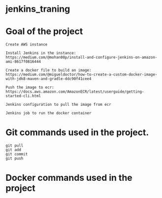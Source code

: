 # jenkins_traning

# Goal of the project 
    Create AWS instance
    
    Install Jenkins in the instance:
    https://medium.com/@mohan08p/install-and-configure-jenkins-on-amazon-ami-8617f0816444
    
    Create a docker file to build an image: 
    https://medium.com/@migueldoctor/how-to-create-a-custom-docker-image-with-jdk8-maven-and-gradle-ddc90f41cee4
	
    Push the image to ecr: 
    https://docs.aws.amazon.com/AmazonECR/latest/userguide/getting-started-cli.html
	
    Jenkins configuration to pull the image from ecr
	
    Jenkins job to run the docker container



# Git commands used in the project.
    git pull
    git add
    git commit
    git push

# Docker commands used in the project
    